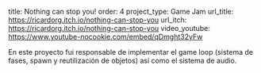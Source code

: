 title: Nothing can stop you!
order: 4
project_type: Game Jam
url_title: https://ricardorg.itch.io/nothing-can-stop-you
url_itch: https://ricardorg.itch.io/nothing-can-stop-you
video_youtube: https://www.youtube-nocookie.com/embed/qDmght32yFw

En este proyecto fui responsable de implementar el game loop (sistema de fases, spawn
y reutilización de objetos) así como el sistema de audio.
